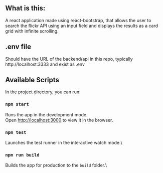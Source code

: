 ## What is this:

A react application made using react-bootstrap, that allows the user to search the flickr API using an input field and displays the results as a card grid with infinite scrolling.


## .env file
Should have the URL of the backend/api in this repo, typically http://localhost:3333 and exist as .env


## Available Scripts

In the project directory, you can run:

### `npm start`

Runs the app in the development mode.\
Open [http://localhost:3000](http://localhost:3000) to view it in the browser.

### `npm test`

Launches the test runner in the interactive watch mode.\

### `npm run build`

Builds the app for production to the `build` folder.\
